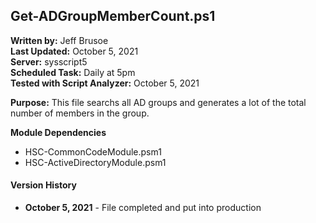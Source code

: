 ## Get-ADGroupMemberCount.ps1

**Written by:** Jeff Brusoe<br>
**Last Updated:** October 5, 2021<br>
**Server:** sysscript5<br>
**Scheduled Task:** Daily at 5pm<br>
**Tested with Script Analyzer:** October 5, 2021

**Purpose:** This file searchs all AD groups and generates a lot of the total number of members in the group.

**Module Dependencies**<br>
* HSC-CommonCodeModule.psm1
* HSC-ActiveDirectoryModule.psm1

#### Version History
* **October 5, 2021** - File completed and put into production

